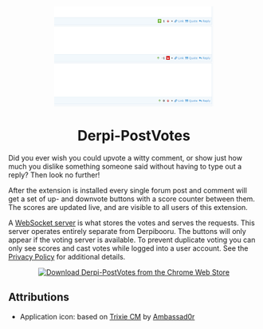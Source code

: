 <p align="center"><img src="https://raw.githubusercontent.com/SeinopSys/Derpi-PostVotes/master/screenshots/default.png" alt="Derpi-PostVotes Screenshot" height="200"></p>
<h1 align="center">Derpi-PostVotes</h1>

Did you ever wish you could upvote a witty comment, or show just how much you dislike something someone said without having to type out a reply? Then look no further!

After the extension is installed every single forum post and comment will get a set of up- and downvote buttons with a score counter between them. The scores are updated live, and are visible to all users of this extension.

A [WebSocket server](https://github.com/SeinopSys/Derpi-PostVotes-Backend) is what stores the votes and serves the requests. This server operates entirely separate from Derpibooru. The buttons will only appear if the voting server is available. To prevent duplicate voting you can only see scores and cast votes while logged into a user account. See the [Privacy Policy](https://github.com/SeinopSys/Derpi-PostVotes-Backend/blob/master/PRIVACY_POLICY.md) for additional details.

<p align="center"><a href="https://chrome.google.com/webstore/detail/derpi-postvotes/fjeefdedbeblpcpoooggmljedonleiep"><img src="https://developer.chrome.com/webstore/images/ChromeWebStore_BadgeWBorder_v2_340x96.png" height="60" alt="Download Derpi-PostVotes from the Chrome Web Store"></a></p>

## Attributions

 - Application icon: based on [Trixie CM](https://ambassad0r.deviantart.com/art/Trixie-CM-564230189) by [Ambassad0r](https://ambassad0r.deviantart.com/)
